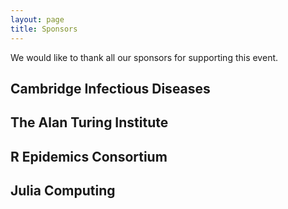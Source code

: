 ```yaml
---
layout: page
title: Sponsors
---
```


We would like to thank all our sponsors for supporting this event.

## Cambridge Infectious Diseases

## The Alan Turing Institute

## R Epidemics Consortium

## Julia Computing
